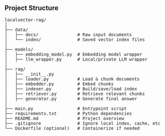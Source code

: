 ## Project Structure

<pre>
localvector-rag/
│
├── data/
│   ├── docs/               # Raw input documents
│   └── index/              # Saved vector index files
│
├── models/
│   ├── embedding_model.py  # Embedding model wrapper
│   ├── llm_wrapper.py      # Local/private LLM wrapper
│
├── rag/
│   ├── __init__.py
│   ├── loader.py           # Load & chunk documents
│   ├── embedder.py         # Embed chunks
│   ├── indexer.py          # Build/save/load index
│   ├── retriever.py        # Retrieve relevant chunks
│   ├── generator.py        # Generate final answer
│
├── main.py                 # Entrypoint script
├── requirements.txt        # Python dependencies
├── README.md               # Project overview
├── .gitignore              # Ignore local index, cache, etc.
└── Dockerfile (optional)   # Containerize if needed
</pre>

